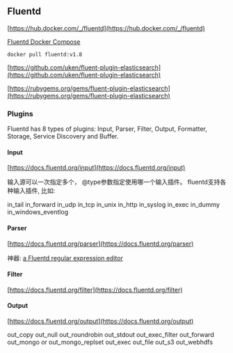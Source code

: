 ## Fluentd

[https://hub.docker.com/_/fluentd](https://hub.docker.com/_/fluentd)

[Fluentd Docker Compose](https://docs.fluentd.org/container-deployment/docker-compose)

```
docker pull fluentd:v1.8
```

[https://github.com/uken/fluent-plugin-elasticsearch](https://github.com/uken/fluent-plugin-elasticsearch)

[https://rubygems.org/gems/fluent-plugin-elasticsearch](https://rubygems.org/gems/fluent-plugin-elasticsearch)

### Plugins
Fluentd has 8 types of plugins: 
Input, Parser, Filter, Output, Formatter, Storage, Service Discovery and Buffer. 


#### Input

[https://docs.fluentd.org/input](https://docs.fluentd.org/input)

输入源可以一次指定多个， @type参数指定使用哪一个输入插件。
fluentd支持各种输入插件, 比如:

in_tail
in_forward
in_udp
in_tcp
in_unix
in_http
in_syslog
in_exec
in_dummy
in_windows_eventlog


#### Parser

[https://docs.fluentd.org/parser](https://docs.fluentd.org/parser)

神器: [a Fluentd regular expression editor](http://fluentular.herokuapp.com)


#### Filter

[https://docs.fluentd.org/filter](https://docs.fluentd.org/filter)


#### Output

[https://docs.fluentd.org/output](https://docs.fluentd.org/output)

out_copy
out_null
out_roundrobin
out_stdout
out_exec_filter
out_forward
out_mongo or out_mongo_replset
out_exec
out_file
out_s3
out_webhdfs

